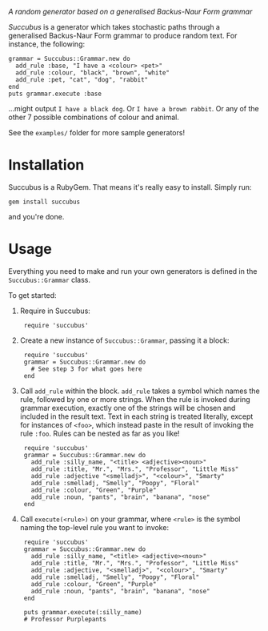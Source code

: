 _A random generator based on a generalised Backus-Naur Form grammar_

*Succubus* is a generator which takes stochastic paths through a 
generalised Backus-Naur Form grammar to produce random text. For instance, the following:

    grammar = Succubus::Grammar.new do
      add_rule :base, "I have a <colour> <pet>"
      add_rule :colour, "black", "brown", "white"
      add_rule :pet, "cat", "dog", "rabbit"
    end
    puts grammar.execute :base
    
...might output `I have a black dog`. Or `I have a brown rabbit`. Or any of the other 7 possible combinations of colour and animal.

See the `examples/` folder for more sample generators!

Installation
============
Succubus is a RubyGem. That means it's really easy to install. Simply run:

    gem install succubus
    
and you're done.

Usage
=====
Everything you need to make and run your own generators is defined in the `Succubus::Grammar` class.

To get started:

1. Require in Succubus:

        require 'succubus'
    
2. Create a new instance of `Succubus::Grammar`, passing it a block:

        require 'succubus'
        grammar = Succubus::Grammar.new do
          # See step 3 for what goes here
        end
        
3. Call `add_rule` within the block. `add_rule` takes a symbol which names the rule, followed by one or more
    strings. When the rule is invoked during grammar execution, exactly one of the strings will be chosen and
    included in the result text. Text in each string is treated literally, except for instances of `<foo>`, which
    instead paste in the result of invoking the rule `:foo`. Rules can be nested as far as you like!
    
        require 'succubus'
        grammar = Succubus::Grammar.new do
          add_rule :silly_name, "<title> <adjective><noun>"
          add_rule :title, "Mr.", "Mrs.", "Professor", "Little Miss"
          add_rule :adjective "<smelladj>", "<colour>", "Smarty"
          add_rule :smelladj, "Smelly", "Poopy", "Floral"
          add_rule :colour, "Green", "Purple"
          add_rule :noun, "pants", "brain", "banana", "nose"
        end
        
4. Call `execute(<rule>)` on your grammar, where `<rule>` is the symbol naming the top-level rule you want to invoke:

        require 'succubus'
        grammar = Succubus::Grammar.new do
          add_rule :silly_name, "<title> <adjective><noun>"
          add_rule :title, "Mr.", "Mrs.", "Professor", "Little Miss"
          add_rule :adjective, "<smelladj>", "<colour>", "Smarty"
          add_rule :smelladj, "Smelly", "Poopy", "Floral"
          add_rule :colour, "Green", "Purple"
          add_rule :noun, "pants", "brain", "banana", "nose"
        end
        
        puts grammar.execute(:silly_name)
        # Professor Purplepants